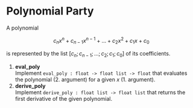 # Polynomial Party
A polynomial

$$
c_n x^n + c_{n-1} x^{n-1} + \dots +c_2 x^2 + c_1 x + c_0
$$

is represented by the list $[c_n;c_{n-1};\dots;c_2;c_1;c_0]$ of its coefficients.

1. **eval_poly**  
    Implement `eval_poly : float -> float list -> float` that evaluates the polynomial (2. argument) for a given $x$ (1. argument).
2. **derive_poly**  
    Implement `derive_poly : float list -> float list` that returns the first derivative of the given polynomial.